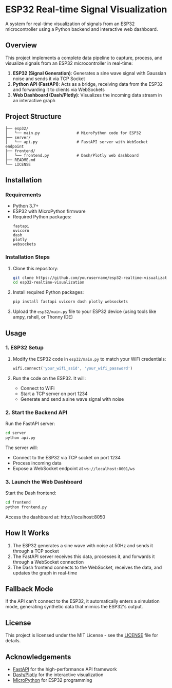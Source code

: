 # ESP32 Real-time Signal Visualization

A system for real-time visualization of signals from an ESP32 microcontroller using a Python backend and interactive web dashboard.

## Overview

This project implements a complete data pipeline to capture, process, and visualize signals from an ESP32 microcontroller in real-time:

1. **ESP32 (Signal Generation)**: Generates a sine wave signal with Gaussian noise and sends it via TCP Socket
2. **Python API (FastAPI)**: Acts as a bridge, receiving data from the ESP32 and forwarding it to clients via WebSockets
3. **Web Dashboard (Dash/Plotly)**: Visualizes the incoming data stream in an interactive graph

## Project Structure

```
├── esp32/
│   └── main.py                # MicroPython code for ESP32
├── server/
│   └── api.py                 # FastAPI server with WebSocket endpoint
├── frontend/
│   └── frontend.py            # Dash/Plotly web dashboard
├── README.md
└── LICENSE
```

## Installation

### Requirements

- Python 3.7+
- ESP32 with MicroPython firmware
- Required Python packages:
  ```
  fastapi
  uvicorn
  dash
  plotly
  websockets
  ```

### Installation Steps

1. Clone this repository:
   ```bash
   git clone https://github.com/yourusername/esp32-realtime-visualization.git
   cd esp32-realtime-visualization
   ```

2. Install required Python packages:
   ```bash
   pip install fastapi uvicorn dash plotly websockets
   ```

3. Upload the `esp32/main.py` file to your ESP32 device (using tools like ampy, rshell, or Thonny IDE)

## Usage

### 1. ESP32 Setup

1. Modify the ESP32 code in `esp32/main.py` to match your WiFi credentials:
   ```python
   wifi.connect('your_wifi_ssid', 'your_wifi_password')
   ```

2. Run the code on the ESP32. It will:
   - Connect to WiFi
   - Start a TCP server on port 1234
   - Generate and send a sine wave signal with noise

### 2. Start the Backend API

Run the FastAPI server:
```bash
cd server
python api.py
```

The server will:
- Connect to the ESP32 via TCP socket on port 1234
- Process incoming data
- Expose a WebSocket endpoint at `ws://localhost:8001/ws`

### 3. Launch the Web Dashboard

Start the Dash frontend:
```bash
cd frontend
python frontend.py
```

Access the dashboard at: http://localhost:8050

## How It Works

1. The ESP32 generates a sine wave with noise at 50Hz and sends it through a TCP socket
2. The FastAPI server receives this data, processes it, and forwards it through a WebSocket connection
3. The Dash frontend connects to the WebSocket, receives the data, and updates the graph in real-time

## Fallback Mode

If the API can't connect to the ESP32, it automatically enters a simulation mode, generating synthetic data that mimics the ESP32's output.

## License

This project is licensed under the MIT License - see the [LICENSE](LICENSE) file for details.

## Acknowledgements

- [FastAPI](https://fastapi.tiangolo.com/) for the high-performance API framework
- [Dash/Plotly](https://dash.plotly.com/) for the interactive visualization
- [MicroPython](https://micropython.org/) for ESP32 programming
